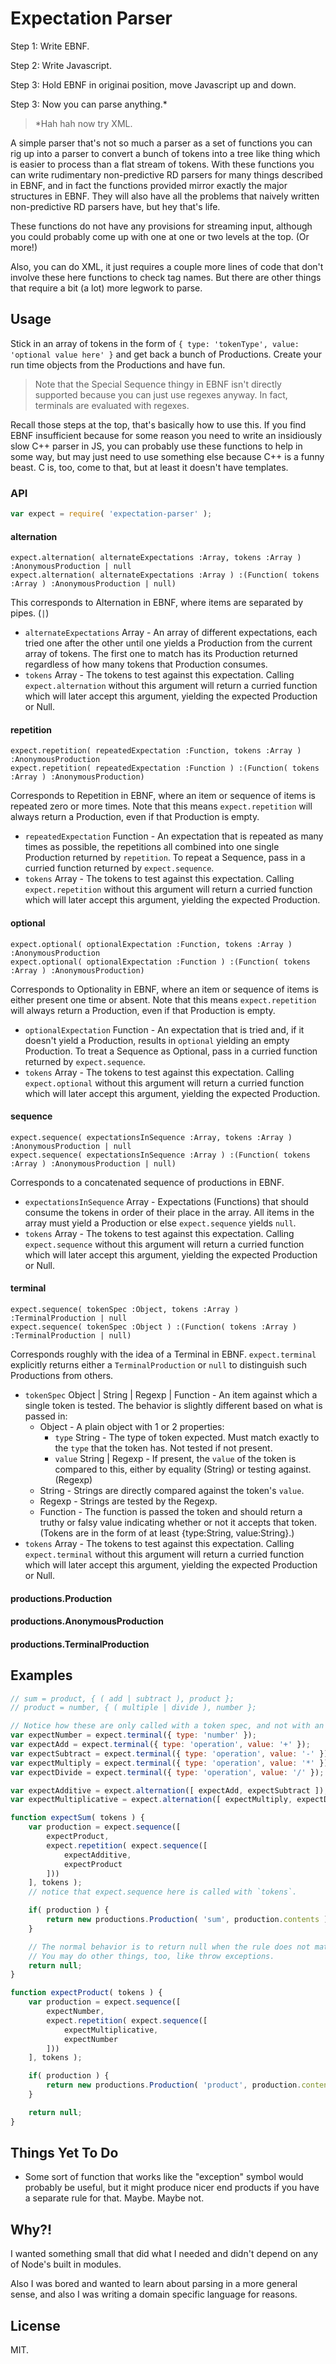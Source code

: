 Expectation Parser
==================

Step 1: Write EBNF.

Step 2: Write Javascript.

Step 3: Hold EBNF in originai position, move Javascript up and down.

Step 3: Now you can parse anything.*

> *Hah hah now try XML.

A simple parser that's not so much a parser as a set of functions you can rig up into a parser to convert a bunch of tokens into a tree like thing which is easier to process than a flat stream of tokens.  With these functions you can write rudimentary non-predictive RD parsers for many things described in EBNF, and in fact the functions provided mirror exactly the major structures in EBNF.  They will also have all the problems that naively written non-predictive RD parsers have, but hey that's life.

These functions do not have any provisions for streaming input, although you could probably come up with one at one or two levels at the top.  (Or more!)

Also, you can do XML, it just requires a couple more lines of code that don't involve these here functions to check tag names.  But there are other things that require a bit (a lot) more legwork to parse.



Usage
-----

Stick in an array of tokens in the form of `{ type: 'tokenType', value: 'optional value here' }` and get back a bunch of Productions.  Create your run time objects from the Productions and have fun.

> Note that the Special Sequence thingy in EBNF isn't directly supported because you can just use regexes anyway.  In fact, terminals are evaluated with regexes.

Recall those steps at the top, that's basically how to use this.  If you find EBNF insufficient because for some reason you need to write an insidiously slow C++ parser in JS, you can probably use these functions to help in some way, but may just need to use something else because C++ is a funny beast.  C is, too, come to that, but at least it doesn't have templates.

### API

```js
var expect = require( 'expectation-parser' );
```

#### alternation

```
expect.alternation( alternateExpectations :Array, tokens :Array ) :AnonymousProduction | null
expect.alternation( alternateExpectations :Array ) :(Function( tokens :Array ) :AnonymousProduction | null)
```

This corresponds to Alternation in EBNF, where items are separated by pipes. (`|`)

- `alternateExpectations` Array - An array of different expectations, each tried one after the other until one yields a Production from the current array of tokens.  The first one to match has its Production returned regardless of how many tokens that Production consumes.
- `tokens` Array - The tokens to test against this expectation.  Calling `expect.alternation` without this argument will return a curried function which will later accept this argument, yielding the expected Production or Null.

#### repetition

```
expect.repetition( repeatedExpectation :Function, tokens :Array ) :AnonymousProduction
expect.repetition( repeatedExpectation :Function ) :(Function( tokens :Array ) :AnonymousProduction)
```

Corresponds to Repetition in EBNF, where an item or sequence of items is repeated zero or more times.  Note that this means `expect.repetition` will always return a Production, even if that Production is empty.

- `repeatedExpectation` Function - An expectation that is repeated as many times as possible, the repetitions all combined into one single Production returned by `repetition`.  To repeat a Sequence, pass in a curried function returned by `expect.sequence`.
- `tokens` Array - The tokens to test against this expectation.  Calling `expect.repetition` without this argument will return a curried function which will later accept this argument, yielding the expected Production.

#### optional

```
expect.optional( optionalExpectation :Function, tokens :Array ) :AnonymousProduction
expect.optional( optionalExpectation :Function ) :(Function( tokens :Array ) :AnonymousProduction)
```

Corresponds to Optionality in EBNF, where an item or sequence of items is either present one time or absent.  Note that this means `expect.repetition` will always return a Production, even if that Production is empty.

- `optionalExpectation` Function - An expectation that is tried and, if it doesn't yield a Production, results in `optional` yielding an empty Production.  To treat a Sequence as Optional, pass in a curried function returned by `expect.sequence`.
- `tokens` Array - The tokens to test against this expectation.  Calling `expect.optional` without this argument will return a curried function which will later accept this argument, yielding the expected Production.

#### sequence

```
expect.sequence( expectationsInSequence :Array, tokens :Array ) :AnonymousProduction | null
expect.sequence( expectationsInSequence :Array ) :(Function( tokens :Array ) :AnonymousProduction | null)
```

Corresponds to a concatenated sequence of productions in EBNF.

- `expectationsInSequence` Array - Expectations (Functions) that should consume the tokens in order of their place in the array.  All items in the array must yield a Production or else `expect.sequence` yields `null`.
- `tokens` Array - The tokens to test against this expectation.  Calling `expect.sequence` without this argument will return a curried function which will later accept this argument, yielding the expected Production or Null.

#### terminal

```
expect.sequence( tokenSpec :Object, tokens :Array ) :TerminalProduction | null
expect.sequence( tokenSpec :Object ) :(Function( tokens :Array ) :TerminalProduction | null)
```

Corresponds roughly with the idea of a Terminal in EBNF.  `expect.terminal` explicitly returns either a `TerminalProduction` or `null` to distinguish such Productions from others.

- `tokenSpec` Object | String | Regexp | Function - An item against which a single token is tested.  The behavior is slightly different based on what is passed in:
	- Object - A plain object with 1 or 2 properties:
		- `type` String - The type of token expected.  Must match exactly to the `type` that the token has.  Not tested if not present.
		- `value` String | Regexp - If present, the `value` of the token is compared to this, either by equality (String) or testing against. (Regexp)
	- String - Strings are directly compared against the token's `value`.
	- Regexp - Strings are tested by the Regexp.
	- Function - The function is passed the token and should return a truthy or falsy value indicating whether or not it accepts that token.  (Tokens are in the form of at least {type:String, value:String}.)
- `tokens` Array - The tokens to test against this expectation.  Calling `expect.terminal` without this argument will return a curried function which will later accept this argument, yielding the expected Production or Null.

#### productions.Production

#### productions.AnonymousProduction

#### productions.TerminalProduction



Examples
--------

```js
// sum = product, { ( add | subtract ), product };
// product = number, { ( multiple | divide ), number };

// Notice how these are only called with a token spec, and not with an array of tokens.
var expectNumber = expect.terminal({ type: 'number' });
var expectAdd = expect.terminal({ type: 'operation', value: '+' });
var expectSubtract = expect.terminal({ type: 'operation', value: '-' });
var expectMultiply = expect.terminal({ type: 'operation', value: '*' });
var expectDivide = expect.terminal({ type: 'operation', value: '/' });

var expectAdditive = expect.alternation([ expectAdd, expectSubtract ]);
var expectMultiplicative = expect.alternation([ expectMultiply, expectDivide ]);

function expectSum( tokens ) {
	var production = expect.sequence([
		expectProduct,
		expect.repetition( expect.sequence([
			expectAdditive,
			expectProduct
		]))
	], tokens );
	// notice that expect.sequence here is called with `tokens`.

	if( production ) {
		return new productions.Production( 'sum', production.contents );
	}

	// The normal behavior is to return null when the rule does not match.
	// You may do other things, too, like throw exceptions.
	return null;
}

function expectProduct( tokens ) {
	var production = expect.sequence([
		expectNumber,
		expect.repetition( expect.sequence([
			expectMultiplicative,
			expectNumber
		]))
	], tokens );

	if( production ) {
		return new productions.Production( 'product', production.contents );
	}

	return null;
}
```



Things Yet To Do
----------------

- Some sort of function that works like the "exception" symbol would probably be useful, but it might produce nicer end products if you have a separate rule for that.  Maybe.  Maybe not.



Why?!
-----

I wanted something small that did what I needed and didn't depend on any of Node's built in modules.

Also I was bored and wanted to learn about parsing in a more general sense, and also I was writing a domain specific language for reasons.



License
-------

MIT.
